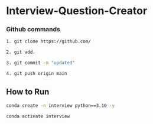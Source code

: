 # Interview-Question-Creator



### Github commands

```bash
1. git clone https://github.com/

2. git add.

3. git commit -m "updated"

4. git push origin main
```
## How to Run

```bash
conda create -n interview python==3.10 -y
```
```bash
conda activate interview
```
